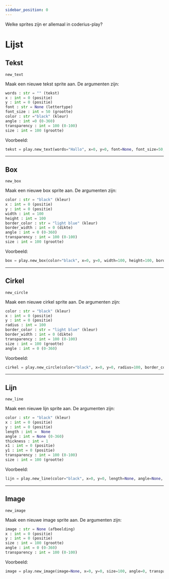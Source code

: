 ```yaml
---
sidebar_position: 0
---
```


Welke sprites zijn er allemaal in coderius-play?

# Lijst

## Tekst

`new_text`

Maak een nieuwe tekst sprite aan. De argumenten zijn:
```python
words : str = "" (tekst)
x : int = 0 (positie)
y : int = 0 (positie) 
font : str = None (lettertype)
font_size : int = 50 (grootte)
color : str ="black" (kleur)
angle : int =0 (0-360)
transparency : int = 100 (0-100)
size : int = 100 (grootte)
```

Voorbeeld:
```python
tekst = play.new_text(words="Hallo", x=0, y=0, font=None, font_size=50, color="black", angle=0, transparency=100, size=100)
```
---

## Box

`new_box`

Maak een nieuwe box sprite aan. De argumenten zijn:
```python
color : str = "black" (kleur)
x : int = 0 (positie)
y : int = 0 (positie)
width : int = 100
height : int = 100
border_color : str = "light blue" (kleur)
border_width : int = 0 (dikte)
angle : int = 0 (0-360)
transparency : int = 100 (0-100)
size : int = 100 (grootte)
```

Voorbeeld:
```python
box = play.new_box(color="black", x=0, y=0, width=100, height=100, border_color="light blue", border_width=0, angle=0, transparency=100, size=100)
```
---

## Cirkel

`new_circle`

Maak een nieuwe cirkel sprite aan. De argumenten zijn:
```python
color : str = "black" (kleur)
x : int = 0 (positie)
y : int = 0 (positie)
radius : int = 100
border_color : str = "light blue" (kleur)
border_width : int = 0 (dikte)
transparency : int = 100 (0-100)
size : int = 100 (grootte)
angle : int = 0 (0-360)
```

Voorbeeld:
```python
cirkel = play.new_circle(color="black", x=0, y=0, radius=100, border_color="light blue", border_width=0, transparency=100, size=100, angle=0)
```
---

## Lijn

`new_line`

Maak een nieuwe lijn sprite aan. De argumenten zijn:
```python
color : str = "black" (kleur)
x : int = 0 (positie)
y : int = 0 (positie)
length : int =  None
angle : int = None (0-360)
thickness : int = 1
x1 : int = 0 (positie)
y1 : int = 0 (positie)
transparency : int = 100 (0-100)
size : int = 100 (grootte)
```

Voorbeeld:
```python
lijn = play.new_line(color="black", x=0, y=0, length=None, angle=None, thickness=1, x1=0, y1=0, transparency=100, size=100)
```
---

## Image

`new_image`

Maak een nieuwe image sprite aan. De argumenten zijn:
```python
image : str = None (afbeelding)
x : int = 0 (positie)
y : int = 0 (positie)
size : int = 100 (grootte)
angle : int = 0 (0-360)
transparency : int = 100 (0-100)
```

Voorbeeld:
```python
image = play.new_image(image=None, x=0, y=0, size=100, angle=0, transparency=100)
```
